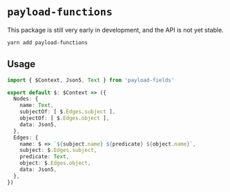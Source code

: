 # `payload-functions`

This package is still very early in development, and the API is not yet stable.

```bash
yarn add payload-functions
```

## Usage

```typescript
import { $Context, Json5, Text } from 'payload-fields'

export default $: $Context => ({
  Nodes: {
    name: Text,
    subjectOf: [ $.Edges.subject ],
    objectOf: [ $.Edges.object ],
    data: Json5,
  },
  Edges: {
    name: $ => `${subject.name} ${predicate} ${object.name}`,
    subject: $.Edges.subject,
    predicate: Text,
    object: $.Edges.object,
    data: Json5,
  },
})



```